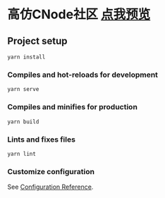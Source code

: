 # 高仿CNode社区  [点我预览](https://kailoveq.github.io/CNode-Community/dist/index.html#/)

## Project setup
```
yarn install
```

### Compiles and hot-reloads for development
```
yarn serve
```

### Compiles and minifies for production
```
yarn build
```

### Lints and fixes files
```
yarn lint
```

### Customize configuration
See [Configuration Reference](https://cli.vuejs.org/config/).
